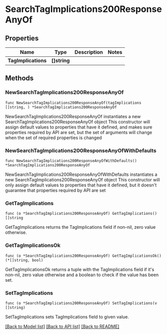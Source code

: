 # SearchTagImplications200ResponseAnyOf

## Properties

Name | Type | Description | Notes
------------ | ------------- | ------------- | -------------
**TagImplications** | **[]string** |  | 

## Methods

### NewSearchTagImplications200ResponseAnyOf

`func NewSearchTagImplications200ResponseAnyOf(tagImplications []string, ) *SearchTagImplications200ResponseAnyOf`

NewSearchTagImplications200ResponseAnyOf instantiates a new SearchTagImplications200ResponseAnyOf object
This constructor will assign default values to properties that have it defined,
and makes sure properties required by API are set, but the set of arguments
will change when the set of required properties is changed

### NewSearchTagImplications200ResponseAnyOfWithDefaults

`func NewSearchTagImplications200ResponseAnyOfWithDefaults() *SearchTagImplications200ResponseAnyOf`

NewSearchTagImplications200ResponseAnyOfWithDefaults instantiates a new SearchTagImplications200ResponseAnyOf object
This constructor will only assign default values to properties that have it defined,
but it doesn't guarantee that properties required by API are set

### GetTagImplications

`func (o *SearchTagImplications200ResponseAnyOf) GetTagImplications() []string`

GetTagImplications returns the TagImplications field if non-nil, zero value otherwise.

### GetTagImplicationsOk

`func (o *SearchTagImplications200ResponseAnyOf) GetTagImplicationsOk() (*[]string, bool)`

GetTagImplicationsOk returns a tuple with the TagImplications field if it's non-nil, zero value otherwise
and a boolean to check if the value has been set.

### SetTagImplications

`func (o *SearchTagImplications200ResponseAnyOf) SetTagImplications(v []string)`

SetTagImplications sets TagImplications field to given value.



[[Back to Model list]](../README.md#documentation-for-models) [[Back to API list]](../README.md#documentation-for-api-endpoints) [[Back to README]](../README.md)


